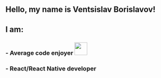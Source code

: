 ## Hello, my name is Ventsislav Borislavov!

## I am:
### - Average code enjoyer <img src="https://user-images.githubusercontent.com/64546764/141463588-c5b393a9-7c5f-443f-8207-1c6138490de7.png" style="width: 35px; height: 35px;"/>
### - React/React Native developer

<!--
**VentsislavBorislavov/VentsislavBorislavov** is a ✨ _special_ ✨ repository because its `README.md` (this file) appears on your GitHub profile.

Here are some ideas to get you started:

- 🔭 I’m currently working on ...
- 🌱 I’m currently learning ...
- 👯 I’m looking to collaborate on ...
- 🤔 I’m looking for help with ...
- 💬 Ask me about ...
- 📫 How to reach me: ...
- 😄 Pronouns: ...
- ⚡ Fun fact: ...
-->
